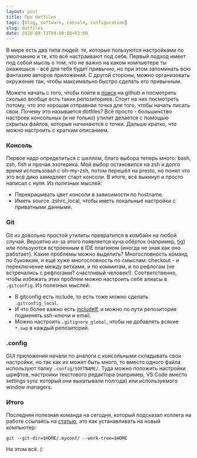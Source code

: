```yaml
---
layout: post
title: Про dotfiles
tags: [blog, software, console, configuration]
slug: dotfiles
date: 2020-09-13T09:00:00+03:00
---
```


В мире есть два типа людей: те, которые пользуются настройками по умолчанию и те, кто всё настраивают под себя. 
Первый подход имеет под собой мысль о том, что не важно на каком компьютере ты окажешься - всё для тебя будет привычно, но при этом запоминать всю фантазию авторов приложений.
С другой стороны, можно организовать окружение так, чтобы максимально быстро сделать его привычным.

Можете начать с того, чтобы пойти в [поиск](https://github.com/search?q=dotfiles) на github и посмотреть сколько вообще есть таких репозиториев. Стоит на них посмотреть потому, что это хорошая отправная точка для того, чтобы начать писать свои. Почему это называется dotfiles? Всё просто - большинство настроек консольных (и не только) утилит делается с помощью скрытых файлов, которые начинаются с точки.
Дальше кратко, что можно настроить с кратким описанием.

### Консоль

Первое надо определиться с шеллом, благо выбора теперь много: bash, zsh, fish и прочая эзотерика.
Мой выбор остановился на zsh и долго время использовал с oh-my-zsh, потом перешёл на presto, но понял что это всё дико замедляет старт консоли. В итоге, всё выкинул и просто написал с нуля.
Из полезных мыслей:
- Перекрашивать цвет консоли в зависимости по hostname.
- Иметь source .zshrc_local, чтобы иметь локальные настройки с приватными данными.

### Git

Git из довольно простой утилиты превратился в комбайн на любой случай. Вероятно из-за этого появляется куча обёрток (например, [tig](https://jonas.github.io/tig/)) или пользуются встроенным в IDE плагином (иногда не зная как оно работает). Какие проблемы можно выделить? Многословность команд по буковкам, и ещё хуже многословность по смыслам: checkout - и переключение между ветками, и по коммитам, и по рефлогам (не встречались с рефлогами? счастливый человек!). Соответственно, чтобы избежать этих проблем можно настроить себе алиасы в `.gitconfig`.
Из полезных мыслей:
- В gitconfig есть include, то есть тоже можно сделать `.gitconfig_local`.
- И что более важно есть [includeIf](https://git-scm.com/docs/git-config#_conditional_includes), и можно по пути репозитория подменять ssh-ключи и email.
- Можно настроить `.gitignore_global`, чтобы не добавлять всякие `*.swp` в каждый репозиторий.

### .config

GUI приложения начали по аналоги с консольными складывать свои настройки, но так как их может быть много, то вместо одного файла используют папку `.config/SOFTNAME/`. Туда можно положить настройки шрифтов, настройки текстового редактора (например, VS Code вместо settings sync который они выкатывали полгода) или используемого window managers.

### Итого

Последняя полезная команда на сегодня, который подсказал коллега на работе ссылаясь на [статью](https://news.ycombinator.com/item?id=11070797), это как устанавливать на новый компьютер:
```shell
git --git-dir=$HOME/.myconf/ --work-tree=$HOME
```

На этом всё. (:
